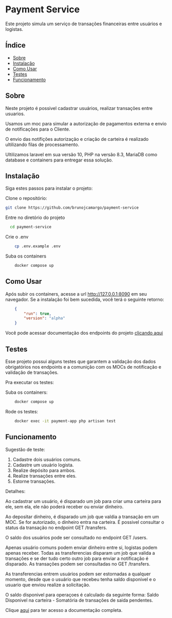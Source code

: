 # Payment Service

Este projeto simula um serviço de transações financeiras entre usuários e logistas.

## Índice

- [Sobre](#sobre)
- [Instalação](#instalação)
- [Como Usar](#como-usar)
- [Testes](#teste)
- [Funcionamento](#funcionamento)

## Sobre

Neste projeto é possivel cadastrar usuários, realizar transações entre usuarios.

Usamos um moc para simular a autorização de pagamentos externa e envio de notificações para o Cliente.

O envio das notifições autorização e criação de carteira é realizado ultilizando filas de processamento.

Ultilizamos laravel em sua versão 10, PHP na versão 8.3, MariaDB como database e containers para entregar essa solução.


## Instalação

Siga estes passos para instalar o projeto:

Clone o repositório:

```bash
git clone https://github.com/brunojcamargo/payment-service
```
Entre no diretório do projeto

```bash
  cd payment-service
```

Crie o .env
```bash
    cp .env.example .env
```

Suba os containers
```bash
    docker compose up
```

## Como Usar

Após subir os containers, acesse a url http://127.0.0.1:8090 em seu navegador. Se a instalação foi bem sucedida, você terá o seguinte retorno:

```json
    {
        "run": true,
        "version": "alpha"
    }
```

Você pode acessar documentação dos endpoints do projeto [clicando aqui](https://documenter.getpostman.com/view/19570429/2sA2r824Sc#8591c6c4-b293-42b4-a80b-32674f03355d)

## Testes

Esse projeto possui alguns testes que garantem a validação dos dados obrigatórios nos endpoints e a comunição com os MOCs de notificação e validação de transações.

Pra executar os testes:

Suba os containers:
```bash
    docker compose up
```

Rode os testes:
```bash
    docker exec -it payment-app php artisan test
```

## Funcionamento

Sugestão de teste:

1. Cadastre dois usuários comuns.
2. Cadastre um usuário logista.
3. Realize depósito para ambos.
4. Realize transações entre eles.
5. Estorne transações.

Detalhes:

Ao cadastrar um usuário, é disparado um job para criar uma carteira para ele, sem ela, ele não poderá receber ou enviar dinheiro.

Ao depositar dinheiro, é disparado um job que valdia a transação em um MOC. Se for autorizado, o dinheiro entra na carteira. É possivel consultar o status da transação no endpoint GET /transfers.

O saldo dos usuários pode ser consultado no endpoint GET /users.

Apenas usuário comuns podem enviar dinheiro entre si, logistas podem apenas receber. Todas as transferencias disparam um job que valida a transações e se der tudo certo outro job para enviar a notificação é disparado. As transações podem ser consultadas no GET /transfers.

As transferencias entrem usuários podem ser estornadas a qualquer momento, desde que o usuário que recebeu tenha saldo disponivel e o usuario que enviou realize a solicitação.

O saldo disponivel para operaçoes é calculado da seguinte forma:
Saldo Disponivel na carteira - Somatória de transações de saida pendentes.

Clique [aqui](https://documenter.getpostman.com/view/19570429/2sA2r824Sc#8591c6c4-b293-42b4-a80b-32674f03355d) para ter acesso a documentação completa.